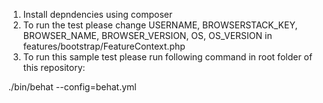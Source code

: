 1. Install depndencies using composer
2. To run the test please change USERNAME, BROWSERSTACK_KEY, BROWSER_NAME, BROWSER_VERSION, OS, OS_VERSION in features/bootstrap/FeatureContext.php
3. To run this sample test please run following command in root folder of this repository: 

./bin/behat --config=behat.yml
